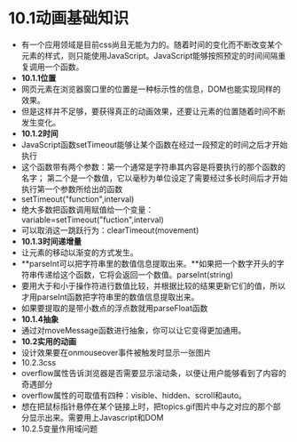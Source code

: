 # 10.1动画基础知识
- 有一个应用领域是目前css尚且无能为力的。随着时间的变化而不断改变某个元素的样式，则只能使用JavaScript。JavaScript能够按照预定的时间间隔重复调用一个函数。
- **10.1.1位置**
- 网页元素在浏览器窗口里的位置是一种标示性的信息，DOM也能实现同样的效果。
- 但是这样并不足够，要获得真正的动画效果，还要让元素的位置随着时间不断发生变化。
- **10.1.2时间**
- JavaScript函数setTimeout能够让某个函数在经过一段预定的时间之后才开始执行
- 这个函数带有两个参数：第一个通常是字符串其内容是将要执行的那个函数的名字； 第二个是一个数值，它以毫秒为单位设定了需要经过多长时间后才开始执行第一个参数所给出的函数
- setTimeout("function",interval)
- 绝大多数把函数调用赋值给一个变量：variable=setTimeout("fuction",interval)
- 可以取消这一跳跃行为：clearTimeout(movement)
- **10.1.3时间递增量**
- 让元素的移动以渐变的方式发生。
- **parseInt可以把字符串里的数值信息提取出来。**如果把一个数字开头的字符串传递给这个函数，它将会返回一个数值。parseInt(string)
- 要用大于和小于操作符进行数值比较，并根据比较的结果更新它们的值，所以才用parseInt函数把字符串里的数值信息提取出来。
- 如果要提取的是带小数点的浮点数就用parseFloat函数
- **10.1.4抽象**
- 通过对moveMessage函数进行抽象，你可以让它变得更加通用。
- **10.2实用的动画**
- 设计效果要在onmouseover事件被触发时显示一张图片
- 10.2.3css
- overflow属性告诉浏览器是否需要显示滚动条，以便让用户能够看到了内容的奇遇部分
- overflow属性的可取值有四种：visible、hidden、scroll和auto。
- 想在把鼠标指针悬停在某个链接上时，把topics.gif图片中与之对应的那个部分显示出来。需要用上Javascript和DOM
- 10.2.5变量作用域问题
